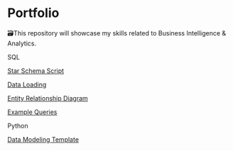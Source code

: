 # Portfolio
🗃️This repository will showcase my skills related to Business Intelligence & Analytics.

SQL

[Star Schema Script](https://github.com/biochem123/Portfolio/blob/main/StarSchemaScript.ipynb)

[Data Loading](https://github.com/biochem123/Portfolio/blob/main/DataLoading.ipynb)

[Entity Relationship Diagram](https://github.com/biochem123/Portfolio/blob/main/Entity%20Relationship%20Diagram.png)

[Example Queries](https://github.com/biochem123/Portfolio/blob/main/ExampleQueries.ipynb)

Python

[Data Modeling Template](https://github.com/biochem123/Portfolio/blob/main/Modeling_Template.ipynb)
